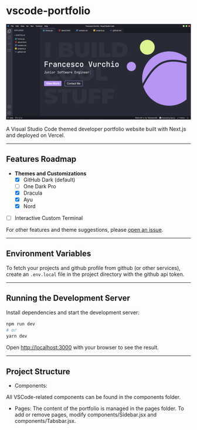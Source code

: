 # vscode-portfolio

![vscode-portfolio screenshot](./public/Screenshot%202025-02-14%20at%2012.03.14.png)

A Visual Studio Code themed developer portfolio website built with Next.js and deployed on Vercel.

---

## Features Roadmap

- **Themes and Customizations**
  - [x] GitHub Dark (default)
  - [ ] One Dark Pro
  - [x] Dracula
  - [x] Ayu
  - [x] Nord
- [ ] Interactive Custom Terminal

For other features and theme suggestions, please [open an issue](https://github.com/munaciella/vsCode-portfolio/issues).

---

## Environment Variables

To fetch your projects and github profile from github (or other services), create an `.env.local` file in the project directory with the github api token.

---

## Running the Development Server

Install dependencies and start the development server:

```bash
npm run dev
# or
yarn dev
```

Open [http://localhost:3000](http://localhost:3000) with your browser to see the result.

---

## Project Structure
-	Components:

All VSCode-related components can be found in the components folder.

-	Pages:
The content of the portfolio is managed in the pages folder. To add or remove pages, modify components/Sidebar.jsx and components/Tabsbar.jsx.
